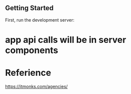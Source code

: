 ## Getting Started

First, run the development server:
# app api calls will be in server components
# Referience
https://itmonks.com/agencies/
